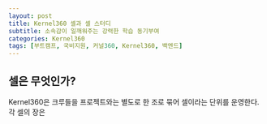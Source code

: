 ```yaml
---
layout: post
title: Kernel360 셀과 셀 스터디
subtitle: 소속감이 일깨워주는 강력한 학습 동기부여
categories: Kernel360
tags: [부트캠프, 국비지원, 커널360, Kernel360, 백엔드]
---
```


## 셀은 무엇인가?

Kernel360은 크루들을 프로젝트와는 별도로 한 조로 묶어 셀이라는 단위를 운영한다. 각 셀의 장은
